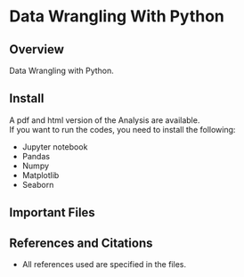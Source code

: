 # Data Wrangling With Python

## Overview
Data Wrangling with Python.


## Install
A pdf and html version of the Analysis are available. <br>
If you want to run the codes, you need to install the following: 
* Jupyter notebook
* Pandas
* Numpy
* Matplotlib
* Seaborn
 
 ## Important Files
 

 ## References and Citations
 
 * All references used are  specified in the files. 
 
 

